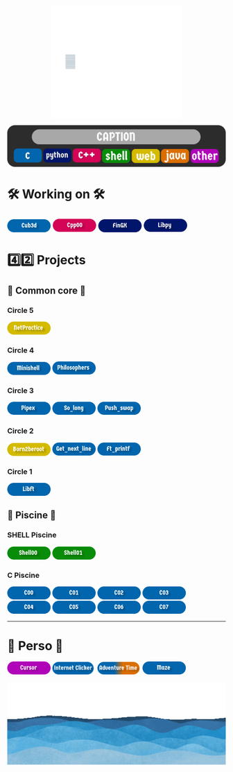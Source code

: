 <p align="center">
  <img src="assets/hello.gif" alt="hello" width="300"/>
</p>

![legends](assets/caption.png)
# 🛠️ Working on 🛠️
[<img src="assets/cub3d.png" alt="cub3d" width="100"/>](https://github.com/blanchetamaury/Cub3d)
[<img src="assets/cpp00.png" alt="cpp00" width="100"/>](https://github.com/blanchetamaury/cpp00)
[<img src="assets/fingx.png" alt="fingx" width="100"/>](https://github.com/blanchetamaury/FinGX)
[<img src="assets/libpy.png" alt="libpy" width="100"/>](https://github.com/blanchetamaury/libpy)
---

# 4️⃣2️⃣ Projects

## 🧱 Common core 🧱
### Circle 5
[<img src="assets/netpractice.png" alt="netpractice" width="100"/>](https://github.com/blanchetamaury/NetPractice)
### Circle 4
[<img src="assets/minishell.png" alt="minishell" width="100"/>](https://github.com/blanchetamaury/minishell)
[<img src="assets/philosophers.png" alt="philosophers" width="100"/>](https://github.com/blanchetamaury/philo)
### Circle 3
[<img src="assets/pipex.png" alt="pipex" width="100"/>](https://github.com/blanchetamaury/pipex)
[<img src="assets/so_long.png" alt="so_long" width="100"/>](https://github.com/blanchetamaury/so_long)
[<img src="assets/push_swap.png" alt="push_swap" width="100"/>](https://github.com/blanchetamaury/push_swap)
### Circle 2
[<img src="assets/born2beroot.png" alt="born2beroot" width="100"/>](https://github.com/blanchetamaury/Born2beroot)
[<img src="assets/get_next_line.png" alt="get_next_line" width="100"/>](https://github.com/blanchetamaury/get_next_line)
[<img src="assets/ft_prinft.png" alt="printf" width="100"/>](https://github.com/blanchetamaury/printf)
### Circle 1
[<img src="assets/libft.png" alt="libft" width="100"/>](https://github.com/blanchetamaury/libft)
## 🌊 Piscine 🌊
### SHELL Piscine
[<img src="assets/shell00.png" alt="shell00" width="100"/>](https://github.com/blanchetamaury/Shell00)
[<img src="assets/shell01.png" alt="shell01" width="100"/>](https://github.com/blanchetamaury/Shell01)
### C Piscine
[<img src="assets/c00.png" alt="c00" width="100"/>](https://github.com/blanchetamaury/C00)
[<img src="assets/c01.png" alt="c01" width="100"/>](https://github.com/blanchetamaury/C01)
[<img src="assets/c02.png" alt="c02" width="100"/>](https://github.com/blanchetamaury/C02)
[<img src="assets/c03.png" alt="c03" width="100"/>](https://github.com/blanchetamaury/C03)
[<img src="assets/c04.png" alt="c04" width="100"/>](https://github.com/blanchetamaury/C04)
[<img src="assets/c05.png" alt="c05" width="100"/>](https://github.com/blanchetamaury/C05)
[<img src="assets/c06.png" alt="c06" width="100"/>](https://github.com/blanchetamaury/C06)
[<img src="assets/c07.png" alt="c07" width="100"/>](https://github.com/blanchetamaury/C07)

---
# 👤 Perso 👤
[<img src="assets/cursor.png" alt="cursor" width="100"/>](https://github.com/blanchetamaury/icone)
[<img src="assets/internet_clicker.png" alt="internet_clicker" width="100"/>](https://github.com/blanchetamaury/Internet_Clicker)
[<img src="assets/adventure_time.png" alt="adventure_time" width="100"/>](https://github.com/blanchetamaury/adventure_time)
[<img src="assets/maze.png" alt="maze" width="100"/>](https://github.com/blanchetamaury/maze)

<p align="center">
  <img src="assets/ocean.gif" alt="ocean" width="1000"/>
</p>
